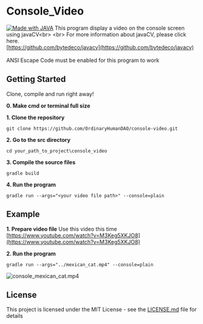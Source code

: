 # Console_Video
[![Made with JAVA](https://img.shields.io/badge/Made_with-JAVA-1abc9c.svg)](https://en.wikipedia.org/wiki/Java_(programming_language))
This program display a video on the console screen using javaCV<br>
<br>
For more information about javaCV, please click here.<br>
[https://github.com/bytedeco/javacv](https://github.com/bytedeco/javacv)<br>
<br>
ANSI Escape Code must be enabled for this program to work

## Getting Started
Clone, compile and run right away!

**0. Make cmd or terminal full size**

**1. Clone the repository**
```
git clone https://github.com/OrdinaryHumanDAO/console-video.git
```
**2. Go to the src directory**
```
cd your_path_to_project\console_video
```
**3. Compile the source files**
```
gradle build
```
**4. Run the program**
```
gradle run --args="<your video file path>" --console=plain
```

## Example
**1. Prepare video file**
Use this video this time<br>
[https://www.youtube.com/watch?v=M3Keg5XKJO8](https://www.youtube.com/watch?v=M3Keg5XKJO8)

**2. Run the program**
```
gradle run --args="../mexican_cat.mp4" --console=plain
```
![console_mexican_cat.mp4](https://github.com/OrdinaryHumanDAO/console-video/blob/main/console_mexican_cat.gif)


## License
This project is licensed under the MIT License - see the [LICENSE.md](https://github.com/OrdinaryHumanDAO/console-video/blob/master/LICENSE.md) file for details